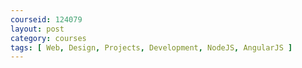 ```yaml
---
courseid: 124079
layout: post
category: courses
tags: [ Web, Design, Projects, Development, NodeJS, AngularJS ]
---
```

